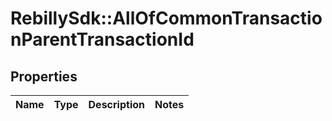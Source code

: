 # RebillySdk::AllOfCommonTransactionParentTransactionId

## Properties
Name | Type | Description | Notes
------------ | ------------- | ------------- | -------------

